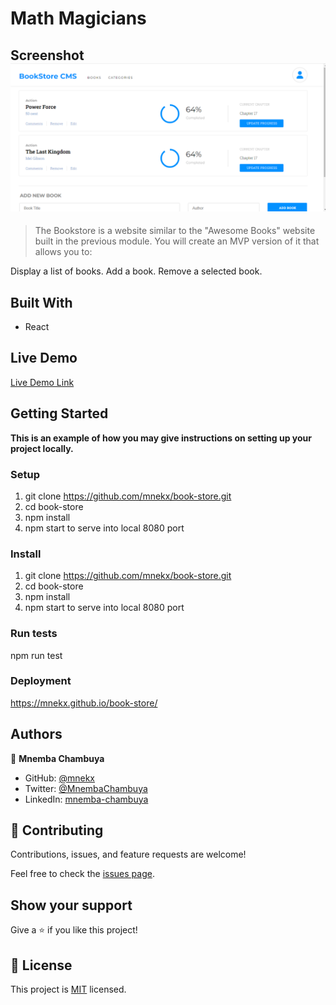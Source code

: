 # Math Magicians

## Screenshot ![see](./src/assets/images/screenshot.png?raw=true 'Title')

> The Bookstore is a website similar to the "Awesome Books" website built in the previous module. You will create an MVP version of it that allows you to:

   Display a list of books.
   Add a book.
   Remove a selected book.

## Built With

- React

## Live Demo

[Live Demo Link](https://mnekx.github.io/book-store/)

## Getting Started

**This is an example of how you may give instructions on setting up your project locally.**

### Setup

1. git clone https://github.com/mnekx/book-store.git
2. cd book-store
3. npm install
4. npm start to serve into local 8080 port

### Install

1. git clone https://github.com/mnekx/book-store.git
2. cd book-store
3. npm install
4. npm start to serve into local 8080 port

### Run tests

npm run test

### Deployment

https://mnekx.github.io/book-store/

## Authors

👤 **Mnemba Chambuya**

- GitHub: [@mnekx](https://github.com/mnekx)
- Twitter: [@MnembaChambuya](https://twitter.com/MnembaChambuya)
- LinkedIn: [mnemba-chambuya](https://linkedin.com/in/mnemba-chambuya)

## 🤝 Contributing

Contributions, issues, and feature requests are welcome!

Feel free to check the [issues page](../../issues/).

## Show your support

Give a ⭐️ if you like this project!

## 📝 License

This project is [MIT](./MIT.md) licensed.

